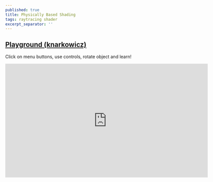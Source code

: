 ```yaml
---
published: true
title: Physically Based Shading
tags: raytracing shader
excerpt_separator: ''
---
```

## [Playground (knarkowicz)](https://www.shadertoy.com/view/4sSfzK)

Click on menu buttons, use controls, rotate object and learn!

<iframe width="640" height="360" frameborder="0" src="https://www.shadertoy.com/embed/4sSfzK?gui=true&t=10&paused=true&muted=false" allowfullscreen></iframe>

